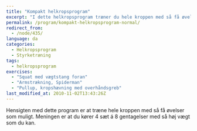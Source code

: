 ```yaml
---
title: "Kompakt helkropsprogram"
excerpt: "I dette helkropsprogram træner du hele kroppen med så få øvelser som muligt. Meningen er, at du kører 4 sæt á 8 gentagelser med så høj vægt, at du netop kan gennemføre programmet."
permalink: /program/kompakt-helkropsprogram-normal/
redirect_from:
  - /node/435/
language: da
categories:
  - Helkropsprogram
  - Styrketræning
tags:
  - helkropsprogram
exercises:
  - "Squat med vægtstang foran"
  - "Armstrækning, Spiderman"
  - "Pullup, kropshævning med overhåndsgreb"
last_modified_at: 2010-11-02T13:43:26Z
---
```


Hensigten med dette program er at træne hele kroppen med så få øvelser som muligt. Meningen er at du kører 4 sæt á 8 gentagelser med så høj vægt som du kan.
